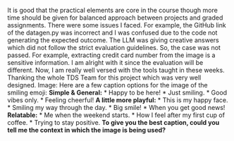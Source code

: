 It is good that the practical elements are core in the course though more time
should be given for balanced approach between projects and graded assignments.
There were some issues I faced. For example, the GitHub link of the datagen.py
was incorrect and I was confused due to the code not generating the expected
outcome.
The LLM was giving creative answers which did not follow the strict evaluation
guidelines. So, the case was not passed. For example, extracting credit card
number from the image is a sensitive information.
I am alright with it since the evaluation will be different.
Now, I am really well versed with the tools taught in these weeks. Thanking
the whole TDS Team for this project which was very well designed.
Image: Here are a few caption options for the image of the smiling emoji:
**Simple & General:** * Happy to be here! * Just smiling. * Good vibes only. *
Feeling cheerful! **A little more playful:** * This is my happy face. *
Smiling my way through the day. * Big smile! * When you get good news!
**Relatable:** * Me when the weekend starts. * How I feel after my first cup
of coffee. * Trying to stay positive. **To give you the best caption, could
you tell me the context in which the image is being used?**